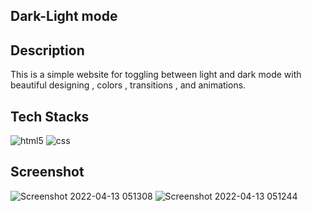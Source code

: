 ## Dark-Light mode

## Description

This is a simple website for toggling between light and dark mode with beautiful designing , colors , transitions , and animations.

## Tech Stacks
<img src="https://img.shields.io/badge/HTML5-E34F26?style=for-the-badge&logo=html5&logoColor=white" alt="html5" />
<img src="https://img.shields.io/badge/CSS3-1572B6?style=for-the-badge&logo=css3&logoColor=white" alt="css" />


## Screenshot

![Screenshot 2022-04-13 051308](https://user-images.githubusercontent.com/96786500/163288959-29d0a7e3-42c4-461d-a7a2-cd4bfa0c0b94.png)
![Screenshot 2022-04-13 051244](https://user-images.githubusercontent.com/96786500/163289024-08c7100d-4501-47a2-8f8b-5b8c7aeae40e.png)
